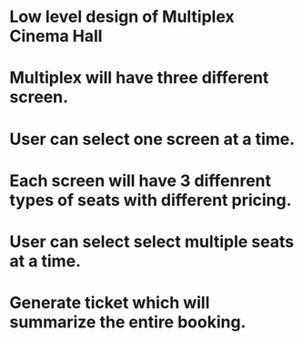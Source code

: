# Low level design of Multiplex Cinema Hall
# Multiplex will have three different screen.
# User can select one screen at a time.
# Each screen will have 3 diffenrent types of seats with different pricing.
# User can select select multiple seats at a time.
# Generate ticket which will summarize the entire booking.

